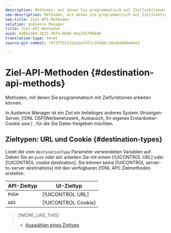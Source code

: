 ```yaml
---
description: Methoden, mit denen Sie programmatisch mit Zielfunktionen arbeiten können.
seo-description: Methoden, mit denen Sie programmatisch mit Zielfunktionen arbeiten können.
seo-title: Ziel-API-Methoden
solution: Audience Manager
title: Ziel-API-Methoden
uuid: 048bcdb9-2b31-46f4-8b80-4ba25bf06640
translation-type: tm+mt
source-git-commit: c9737315132e2ae7d72c250d8c196abe8d9e0e43

---
```



# Ziel-API-Methoden {#destination-api-methods}

Methoden, mit denen Sie programmatisch mit Zielfunktionen arbeiten können.

<!-- c_destinations_api.xml -->

In Audience Manager ist ein Ziel ein beliebiges anderes System (Anzeigen-Server, [!DNL DSP]Werbenetzwerk, Austausch, Ihr eigenes Erstanbieter-Cookie usw.) , für die Sie Daten freigeben möchten.

## Zieltypen: URL und Cookie {#destination-types}

Listet die vom `destinationType` Parameter verwendeten Variablen auf. Geben Sie an `push` oder `ADS` arbeiten Sie mit einem [!UICONTROL URL] oder [!UICONTROL cookie destination]. Sie können keine [!UICONTROL server-to-server destinations] mit den verfügbaren [!DNL API] Zielmethoden erstellen.

<!-- r_destination_types.xml -->

| API-Zieltyp | UI-Zieltyp |
|---|---|
| `PUSH` | [!UICONTROL URL] |
| `ADS` | [!UICONTROL Cookie] |

>[!MORE_LIKE_THIS]
>
>* [Auswählen eines Zieltyps](../../../features/destinations/destinations.md)


